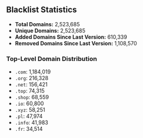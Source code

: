 ## Blacklist Statistics

- **Total Domains:** 2,523,685
- **Unique Domains:** 2,523,685
- **Added Domains Since Last Version:** 610,339
- **Removed Domains Since Last Version:** 1,108,570

### Top-Level Domain Distribution

-  `.com`: 1,184,019
-  `.org`: 216,328
-  `.net`: 156,421
-  `.top`: 74,315
-  `.shop`: 68,559
-  `.io`: 60,800
-  `.xyz`: 58,251
-  `.pl`: 47,974
-  `.info`: 41,983
-  `.fr`: 34,514
